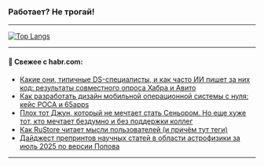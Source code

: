 ### Работает? Не трогай!

---
<!--
#### 🛠️ Technical stack:

![Java](https://img.shields.io/badge/Java-informational?logo=Oracle&style=flat&logoColor=white&color=FF4500)
![Kotlin](https://img.shields.io/badge/Kotlin-informational?logo=Kotlin&style=flat&logoColor=white&color=774D97)
![TS](https://img.shields.io/badge/TypeScript-informational?logo=typeScript&style=flat&logoColor=black&color=017acc)
![Python](https://img.shields.io/badge/Python-informational?logo=Python&style=flat&logoColor=black&color=ffdd54) <br>
![Spring](https://img.shields.io/badge/Spring-informational?logo=Spring&style=flat&logoColor=white&color=6DB33F) 
![SpringBoot](https://img.shields.io/badge/SpringBoot-informational?logo=SpringBoot&style=flat&logoColor=white&color=6DB33F)
![Nest](https://img.shields.io/badge/NestJS-informational?logo=NestJS&style=flat&logoColor=white&color=E0234E) 
![NodeJS](https://img.shields.io/badge/NodeJS-informational?logo=node.js&style=flat&logoColor=white&color=70A760)<br>
![PostgreSQL](https://img.shields.io/badge/PostgreSQL-informational?logo=PostgreSQL&style=flat&logoColor=white&color=DAA520)
![MongoDB](https://img.shields.io/badge/MongoDB-informational?logo=MongoDB&style=flat&logoColor=white&color=870000)
![Apache](https://img.shields.io/badge/Apache-informational?logo=apache&style=flat&logoColor=white&color=f74e28)

___ 
-->

<!--- #### 🛠️ : --->

[![Top Langs](https://github-readme-stats-82jvfl3w3-advtsettinggmailcoms-projects.vercel.app/api/top-langs/?username=zloylis&langs_count=10&hide_title=true&title_color=e6edf3&size_weight=0.5&count_weight=0.5&layout=compact&hide_progress=true&hide_border=true&theme=dracula&hide=css,makefile,cmake)](https://github.com/zloylis)

<!---


####  :octocat:&nbsp;&nbsp; Статистика:

![GitHub stats](https://github-readme-stats-u2qms2cxw-advtsettinggmailcoms-projects.vercel.app/api?username=zloylis&show_icons=true&hide_border=true&theme=dracula&title_color=e6edf3&include_all_commits=true&count_private=true&hide_rank=false&hide_title=true&rank_icon=github)
-->
---

#### 💬 Свежее с habr.com:

<!-- BLOG-POST-LIST:START -->
- [Какие они, типичные DS-специалисты, и как часто ИИ пишет за них код: результаты совместного опроса Хабра и Авито](https://habr.com/ru/specials/958312/?utm_source=habrahabr&utm_medium=rss&utm_campaign=958312)
- [Как разработать дизайн мобильной операционной системы с нуля: кейс РОСА и 65apps](https://habr.com/ru/companies/rosa/articles/958634/?utm_source=habrahabr&utm_medium=rss&utm_campaign=958634)
- [Плох тот Джун, который не мечтает стать Сеньором. Но еще хуже тот, кто мечтает бездумно и без поддержки коллег](https://habr.com/ru/companies/ru_mts/articles/957542/?utm_source=habrahabr&utm_medium=rss&utm_campaign=957542)
- [Как RuStore читает мысли пользователей &lpar;и причём тут теги&rpar;](https://habr.com/ru/companies/vk/articles/956450/?utm_source=habrahabr&utm_medium=rss&utm_campaign=956450)
- [Дайджест препринтов научных статей в области астрофизики за июль 2025 по версии Попова](https://habr.com/ru/articles/958674/?utm_source=habrahabr&utm_medium=rss&utm_campaign=958674)
<!-- BLOG-POST-LIST:END -->

---

